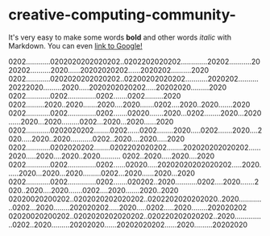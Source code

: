# creative-computing-community-
It's very easy to make some words **bold** and other words *italic* with Markdown. You can even [link to Google!](http://google.com)

0202............0202020202020202..0202202020202.............20202...........2020202..........2020......20202020202......2020202..........2020
0202............0202020202020202..02200202020202...........2020202..........20222020.........2020.....2020202020202.....20202020.........2020
0202............0202..............0202.......0202.........2020 0202.........2020..2020.......2020....2020.......0202....2020..2020.......2020
0202............0202..............0202.......02020.......2020...0202........2020...2020......2020...2020.........0202...2020...2020......2020
0202............0202020202........0202......0202........2020.....0202.......2020....2020.....2020..2020...........0202..2020....2020.....2020
0202............0202020202........0202202020202........202020202020202......2020.....2020....2020..2020.......... 0202..2020.....2020....2020
0202............0202..............0202......02020.....20202020202020202.....2020......2020...2020...2020.........0202...2020......2020...2020
0202............0202..............0202.......020202..2020...........0202....2020.......2020..2020....2020.......0202....2020.......2020..2020
02020020200202..0202020202020202..0202202020202020..2020.............0202...2020........202020202.....2020.....0202.....2020........202020202
02020020200202..0202020202020202..020220202020202..2020...............0202..2020.........20202020......20202020202......2020.........20202020

